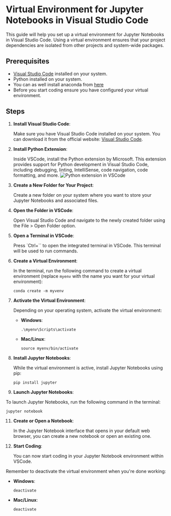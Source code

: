 
# Virtual Environment for Jupyter Notebooks in Visual Studio Code

This guide will help you set up a virtual environment for Jupyter Notebooks in Visual Studio Code. Using a virtual environment ensures that your project dependencies are isolated from other projects and system-wide packages.

## Prerequisites

- [Visual Studio Code](https://code.visualstudio.com/) installed on your system.
- Python installed on your system.
- You can as well install anaconda from [here](https://www.anaconda.com/)
- Before you start coding ensure you have configured your virtual environment.
  

## Steps

1. **Install Visual Studio Code**:

   Make sure you have Visual Studio Code installed on your system. You can download it from the official website: [Visual Studio Code](https://code.visualstudio.com/).

2. **Install Python Extension**:

   Inside VSCode, install the Python extension by Microsoft. This extension provides support for Python development in Visual Studio Code, including debugging, linting, IntelliSense, code navigation, code formatting, and more.
   ![Python extension in VSCode](https://github.com/swalehmwadime/G00dlife-datascience/blob/main/Data%20Analytics/pythoN-extension.png)

4. **Create a New Folder for Your Project**:

   Create a new folder on your system where you want to store your Jupyter Notebooks and associated files.

5. **Open the Folder in VSCode**:

   Open Visual Studio Code and navigate to the newly created folder using the File > Open Folder option.

6. **Open a Terminal in VSCode**:

   Press `Ctrl+`` to open the integrated terminal in VSCode. This terminal will be used to run commands.

7. **Create a Virtual Environment**:

   In the terminal, run the following command to create a virtual environment (replace `myenv` with the name you want for your virtual environment):

   ```
   conda create -m myvenv
   ```

8. **Activate the Virtual Environment**:

   Depending on your operating system, activate the virtual environment:

   - **Windows**:

     ```
     .\myenv\Scripts\activate
     ```

   - **Mac/Linux**:

     ```
     source myenv/bin/activate
     ```

9. **Install Jupyter Notebooks**:

   While the virtual environment is active, install Jupyter Notebooks using pip:

   ```
   pip install jupyter
   ```

10. **Launch Jupyter Notebooks**:

   To launch Jupyter Notebooks, run the following command in the terminal:

   ```
   jupyter notebook
   ```

11. **Create or Open a Notebook**:

    In the Jupyter Notebook interface that opens in your default web browser, you can create a new notebook or open an existing one.

12. **Start Coding**:

    You can now start coding in your Jupyter Notebook environment within VSCode.

Remember to deactivate the virtual environment when you're done working:

- **Windows**:

  ```
  deactivate
  ```

- **Mac/Linux**:

  ```
  deactivate
  ```


